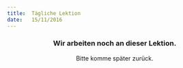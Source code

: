 ```yaml
---
title:  Tägliche Lektion
date:   15/11/2016
---
```


### <center>Wir arbeiten noch an dieser Lektion.</center>
<center>Bitte komme später zurück.</center>